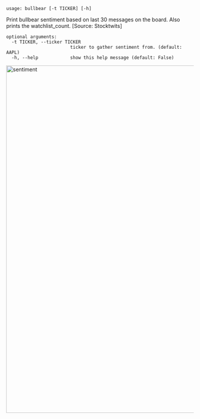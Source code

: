 ```
usage: bullbear [-t TICKER] [-h]
```

Print bullbear sentiment based on last 30 messages on the board. Also prints the watchlist_count. [Source: Stocktwits]

```
optional arguments:
  -t TICKER, --ticker TICKER
                        ticker to gather sentiment from. (default: AAPL)
  -h, --help            show this help message (default: False)
```

<img width="934" alt="sentiment" src="https://user-images.githubusercontent.com/25267873/108612307-42c46300-73df-11eb-9cec-253c8fb6d62f.png">
